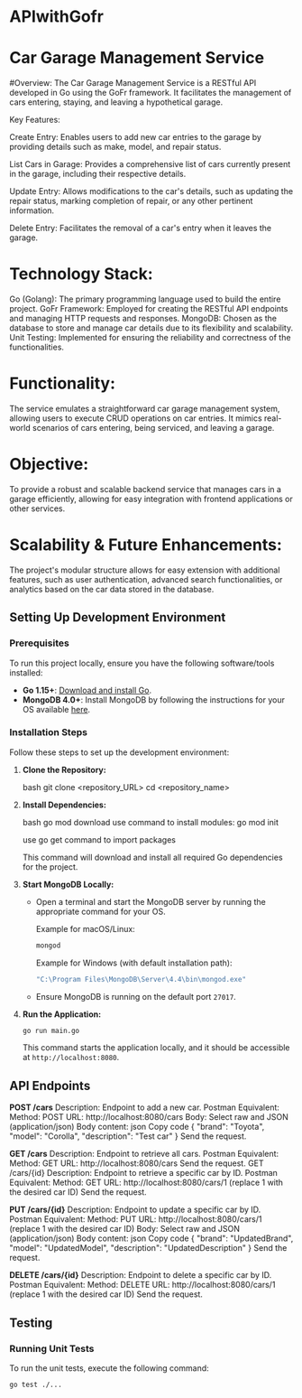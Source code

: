 # APIwithGofr

# Car Garage Management Service

#Overview:
The Car Garage Management Service is a RESTful API developed in Go using the GoFr framework. It facilitates the management of cars entering, staying, and leaving a hypothetical garage.

Key Features:

Create Entry: Enables users to add new car entries to the garage by providing details such as make, model, and repair status.

List Cars in Garage: Provides a comprehensive list of cars currently present in the garage, including their respective details.

Update Entry: Allows modifications to the car's details, such as updating the repair status, marking completion of repair, or any other pertinent information.

Delete Entry: Facilitates the removal of a car's entry when it leaves the garage.

# Technology Stack:

Go (Golang): The primary programming language used to build the entire project.
GoFr Framework: Employed for creating the RESTful API endpoints and managing HTTP requests and responses.
MongoDB: Chosen as the database to store and manage car details due to its flexibility and scalability.
Unit Testing: Implemented for ensuring the reliability and correctness of the functionalities.

# Functionality:
The service emulates a straightforward car garage management system, allowing users to execute CRUD operations on car entries. It mimics real-world scenarios of cars entering, being serviced, and leaving a garage.

# Objective:
To provide a robust and scalable backend service that manages cars in a garage efficiently, allowing for easy integration with frontend applications or other services.

# Scalability & Future Enhancements:
The project's modular structure allows for easy extension with additional features, such as user authentication, advanced search functionalities, or analytics based on the car data stored in the database.

## Setting Up Development Environment

### Prerequisites

To run this project locally, ensure you have the following software/tools installed:

- **Go 1.15+**: [Download and install Go](https://golang.org/dl/).
- **MongoDB 4.0+**: Install MongoDB by following the instructions for your OS available [here](https://docs.mongodb.com/manual/installation/).

### Installation Steps

Follow these steps to set up the development environment:

1. **Clone the Repository:**

    bash
    git clone <repository_URL>
    cd <repository_name>
    

2. **Install Dependencies:**

    bash
    go mod download
    use command to install modules: go mod init <yourdirectoryname>
    
    use go get command to import packages 

    This command will download and install all required Go dependencies for the project.

3. **Start MongoDB Locally:**

    - Open a terminal and start the MongoDB server by running the appropriate command for your OS.

        Example for macOS/Linux:
        ```bash
        mongod
        ```

        Example for Windows (with default installation path):
        ```bash
        "C:\Program Files\MongoDB\Server\4.4\bin\mongod.exe"
        ```

    - Ensure MongoDB is running on the default port `27017`.

4. **Run the Application:**

    ```bash
    go run main.go
    ```

    This command starts the application locally, and it should be accessible at `http://localhost:8080`.

## API Endpoints

**POST /cars**
Description: Endpoint to add a new car.
Postman Equivalent:
Method: POST
URL: http://localhost:8080/cars
Body:
Select raw and JSON (application/json)
Body content:
json
Copy code
{
    "brand": "Toyota",
    "model": "Corolla",
    "description": "Test car"
}
Send the request.

**GET /cars**
Description: Endpoint to retrieve all cars.
Postman Equivalent:
Method: GET
URL: http://localhost:8080/cars
Send the request.
GET /cars/{id}
Description: Endpoint to retrieve a specific car by ID.
Postman Equivalent:
Method: GET
URL: http://localhost:8080/cars/1 (replace 1 with the desired car ID)
Send the request.

**PUT /cars/{id}**
Description: Endpoint to update a specific car by ID.
Postman Equivalent:
Method: PUT
URL: http://localhost:8080/cars/1 (replace 1 with the desired car ID)
Body:
Select raw and JSON (application/json)
Body content:
json
Copy code
{
    "brand": "UpdatedBrand",
    "model": "UpdatedModel",
    "description": "UpdatedDescription"
}
Send the request.

**DELETE /cars/{id}**
Description: Endpoint to delete a specific car by ID.
Postman Equivalent:
Method: DELETE
URL: http://localhost:8080/cars/1 (replace 1 with the desired car ID)
Send the request.

## Testing

### Running Unit Tests

To run the unit tests, execute the following command:

```bash
go test ./...
